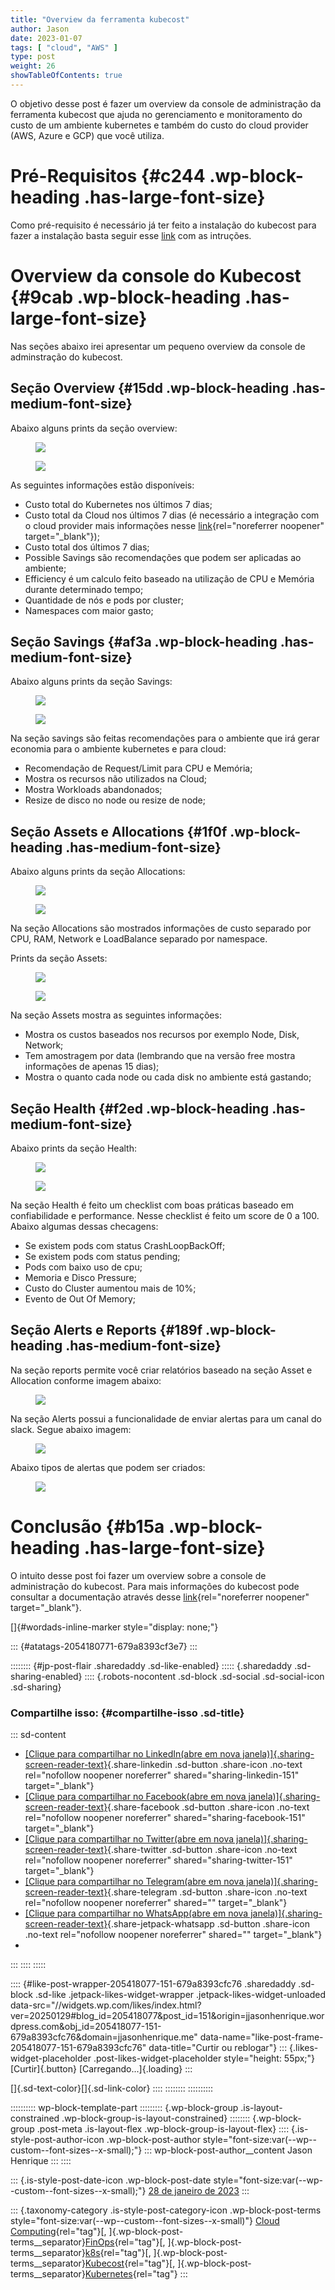 ```yaml
---
title: "Overview da ferramenta kubecost"
author: Jason
date: 2023-01-07
tags: [ "cloud", "AWS" ]
type: post
weight: 26
showTableOfContents: true
---
```

O objetivo desse post é fazer um overview da console de administração da
ferramenta kubecost que ajuda no gerenciamento e monitoramento do custo
de um ambiente kubernetes e também do custo do cloud provider (AWS,
Azure e GCP) que você utiliza.

# Pré-Requisitos {#c244 .wp-block-heading .has-large-font-size}

Como pré-requisito é necessário já ter feito a instalação do kubecost
para fazer a instalação basta seguir
esse [link](https://medium.com/@jjason.henrique/instalando-a-ferramenta-kubecost-a099b6bec3b7) com
as intruções.

# Overview da console do Kubecost {#9cab .wp-block-heading .has-large-font-size}

Nas seções abaixo irei apresentar um pequeno overview da console de
adminstração do kubecost.

## Seção Overview {#15dd .wp-block-heading .has-medium-font-size}

Abaixo alguns prints da seção overview:

<figure class="wp-block-image">
<img
src="https://jjasonhenrique.me/wp-content/uploads/2023/01/50e60-1o7awrr9b5jzdkr1hldg1nw.png" />
</figure>

<figure class="wp-block-image">
<img
src="https://jjasonhenrique.me/wp-content/uploads/2023/01/d3c71-1bfbvpqvp48x1o8ih5nf9wa.png" />
</figure>

As seguintes informações estão disponíveis:

-   Custo total do Kubernetes nos últimos 7 dias;
-   Custo total da Cloud nos últimos 7 dias (é necessário a integração
    com o cloud provider mais informações
    nesse [link](https://docs.kubecost.com/install-and-configure/install/cloud-integration/multi-cloud){rel="noreferrer noopener"
    target="_blank"});
-   Custo total dos últimos 7 dias;
-   Possible Savings são recomendações que podem ser aplicadas ao
    ambiente;
-   Efficiency é um calculo feito baseado na utilização de CPU e Memória
    durante determinado tempo;
-   Quantidade de nós e pods por cluster;
-   Namespaces com maior gasto;

## Seção Savings {#af3a .wp-block-heading .has-medium-font-size}

Abaixo alguns prints da seção Savings:

<figure class="wp-block-image">
<img
src="https://jjasonhenrique.me/wp-content/uploads/2023/01/879a6-1sgf5evhme1o7g-xzgm2wyq.png" />
</figure>

<figure class="wp-block-image">
<img
src="https://jjasonhenrique.me/wp-content/uploads/2023/01/705a8-1uknuhzigjzcpgkp0j4ubvq.png" />
</figure>

Na seção savings são feitas recomendações para o ambiente que irá gerar
economia para o ambiente kubernetes e para cloud:

-   Recomendação de Request/Limit para CPU e Memória;
-   Mostra os recursos não utilizados na Cloud;
-   Mostra Workloads abandonados;
-   Resize de disco no node ou resize de node;

## Seção Assets e Allocations {#1f0f .wp-block-heading .has-medium-font-size}

Abaixo alguns prints da seção Allocations:

<figure class="wp-block-image">
<img
src="https://jjasonhenrique.me/wp-content/uploads/2023/01/96f4b-1cmiq2lxr7dlmppcq7vwjig.png" />
</figure>

<figure class="wp-block-image">
<img
src="https://jjasonhenrique.me/wp-content/uploads/2023/01/0ddb2-1c1jkyw7uutknisz4yagpcw.png" />
</figure>

Na seção Allocations são mostrados informações de custo separado por
CPU, RAM, Network e LoadBalance separado por namespace.

Prints da seção Assets:

<figure class="wp-block-image">
<img
src="https://jjasonhenrique.me/wp-content/uploads/2023/01/aa838-1gxqjl_zcxyfrtvv3wcp7wg.png" />
</figure>

<figure class="wp-block-image">
<img
src="https://jjasonhenrique.me/wp-content/uploads/2023/01/6503e-1bgkqvmgkg_8uixztz37_za.png" />
</figure>

Na seção Assets mostra as seguintes informações:

-   Mostra os custos baseados nos recursos por exemplo Node, Disk,
    Network;
-   Tem amostragem por data (lembrando que na versão free mostra
    informações de apenas 15 dias);
-   Mostra o quanto cada node ou cada disk no ambiente está gastando;

## Seção Health {#f2ed .wp-block-heading .has-medium-font-size}

Abaixo prints da seção Health:

<figure class="wp-block-image">
<img
src="https://jjasonhenrique.me/wp-content/uploads/2023/01/ced44-1i27rgipqygpdqnvhanth-w.png" />
</figure>

<figure class="wp-block-image">
<img
src="https://jjasonhenrique.me/wp-content/uploads/2023/01/cb824-1ler3b2azmionjqanvb8lpg.png" />
</figure>

Na seção Health é feito um checklist com boas práticas baseado em
confiabilidade e performance. Nesse checklist é feito um score de 0 a
100. Abaixo algumas dessas checagens:

-   Se existem pods com status CrashLoopBackOff;
-   Se existem pods com status pending;
-   Pods com baixo uso de cpu;
-   Memoria e Disco Pressure;
-   Custo do Cluster aumentou mais de 10%;
-   Evento de Out Of Memory;

## Seção Alerts e Reports {#189f .wp-block-heading .has-medium-font-size}

Na seção reports permite você criar relatórios baseado na seção Asset e
Allocation conforme imagem abaixo:

<figure class="wp-block-image">
<img
src="https://jjasonhenrique.me/wp-content/uploads/2023/01/dfb1b-1_pswslrj2zxl19qg_owdqw.png" />
</figure>

Na seção Alerts possui a funcionalidade de enviar alertas para um canal
do slack. Segue abaixo imagem:

<figure class="wp-block-image">
<img
src="https://jjasonhenrique.me/wp-content/uploads/2023/01/6e28d-11ias2mz6aczflry5yavurw.png" />
</figure>

Abaixo tipos de alertas que podem ser criados:

<figure class="wp-block-image">
<img
src="https://jjasonhenrique.me/wp-content/uploads/2023/01/5a405-1ufcqxqc-u0jbowdgv4zn9q.png" />
</figure>

# Conclusão {#b15a .wp-block-heading .has-large-font-size}

O intuito desse post foi fazer um overview sobre a console de
administração do kubecost. Para mais informações do kubecost pode
consultar a documentação através
desse [link](https://docs.kubecost.com/){rel="noreferrer noopener"
target="_blank"}.

[]{#wordads-inline-marker style="display: none;"}

::: {#atatags-2054180771-679a8393cf3e7}
:::

:::::::: {#jp-post-flair .sharedaddy .sd-like-enabled}
::::: {.sharedaddy .sd-sharing-enabled}
:::: {.robots-nocontent .sd-block .sd-social .sd-social-icon .sd-sharing}
### Compartilhe isso: {#compartilhe-isso .sd-title}

::: sd-content
-   [[Clique para compartilhar no LinkedIn(abre em nova
    janela)]{.sharing-screen-reader-text}](https://jjasonhenrique.me/2023/01/28/overview-da-ferramenta-kubecost/?share=linkedin "Clique para compartilhar no LinkedIn"){.share-linkedin
    .sd-button .share-icon .no-text rel="nofollow noopener noreferrer"
    shared="sharing-linkedin-151" target="_blank"}
-   [[Clique para compartilhar no Facebook(abre em nova
    janela)]{.sharing-screen-reader-text}](https://jjasonhenrique.me/2023/01/28/overview-da-ferramenta-kubecost/?share=facebook "Clique para compartilhar no Facebook"){.share-facebook
    .sd-button .share-icon .no-text rel="nofollow noopener noreferrer"
    shared="sharing-facebook-151" target="_blank"}
-   [[Clique para compartilhar no Twitter(abre em nova
    janela)]{.sharing-screen-reader-text}](https://jjasonhenrique.me/2023/01/28/overview-da-ferramenta-kubecost/?share=twitter "Clique para compartilhar no Twitter"){.share-twitter
    .sd-button .share-icon .no-text rel="nofollow noopener noreferrer"
    shared="sharing-twitter-151" target="_blank"}
-   [[Clique para compartilhar no Telegram(abre em nova
    janela)]{.sharing-screen-reader-text}](https://jjasonhenrique.me/2023/01/28/overview-da-ferramenta-kubecost/?share=telegram "Clique para compartilhar no Telegram"){.share-telegram
    .sd-button .share-icon .no-text rel="nofollow noopener noreferrer"
    shared="" target="_blank"}
-   [[Clique para compartilhar no WhatsApp(abre em nova
    janela)]{.sharing-screen-reader-text}](https://jjasonhenrique.me/2023/01/28/overview-da-ferramenta-kubecost/?share=jetpack-whatsapp "Clique para compartilhar no WhatsApp"){.share-jetpack-whatsapp
    .sd-button .share-icon .no-text rel="nofollow noopener noreferrer"
    shared="" target="_blank"}
-   
:::
::::
:::::

:::: {#like-post-wrapper-205418077-151-679a8393cfc76 .sharedaddy .sd-block .sd-like .jetpack-likes-widget-wrapper .jetpack-likes-widget-unloaded data-src="//widgets.wp.com/likes/index.html?ver=20250129#blog_id=205418077&post_id=151&origin=jjasonhenrique.wordpress.com&obj_id=205418077-151-679a8393cfc76&domain=jjasonhenrique.me" data-name="like-post-frame-205418077-151-679a8393cfc76" data-title="Curtir ou reblogar"}
::: {.likes-widget-placeholder .post-likes-widget-placeholder style="height: 55px;"}
[Curtir]{.button} [Carregando...]{.loading}
:::

[]{.sd-text-color}[]{.sd-link-color}
::::
::::::::
::::::::::

:::::::::: wp-block-template-part
::::::::: {.wp-block-group .is-layout-constrained .wp-block-group-is-layout-constrained}
:::::::: {.wp-block-group .post-meta .is-layout-flex .wp-block-group-is-layout-flex}
:::: {.is-style-post-author-icon .wp-block-post-author style="font-size:var(--wp--custom--font-sizes--x-small);"}
::: wp-block-post-author__content
Jason Henrique
:::
::::

::: {.is-style-post-date-icon .wp-block-post-date style="font-size:var(--wp--custom--font-sizes--x-small);"}
[28 de janeiro de
2023](https://jjasonhenrique.me/2023/01/28/overview-da-ferramenta-kubecost/)
:::

::: {.taxonomy-category .is-style-post-category-icon .wp-block-post-terms style="font-size:var(--wp--custom--font-sizes--x-small)"}
[Cloud
Computing](https://jjasonhenrique.me/category/cloud-computing/){rel="tag"}[,
]{.wp-block-post-terms__separator}[FinOps](https://jjasonhenrique.me/category/finops/){rel="tag"}[,
]{.wp-block-post-terms__separator}[k8s](https://jjasonhenrique.me/category/k8s/){rel="tag"}[,
]{.wp-block-post-terms__separator}[Kubecost](https://jjasonhenrique.me/category/kubecost/){rel="tag"}[,
]{.wp-block-post-terms__separator}[Kubernetes](https://jjasonhenrique.me/category/kubernetes/){rel="tag"}
:::
